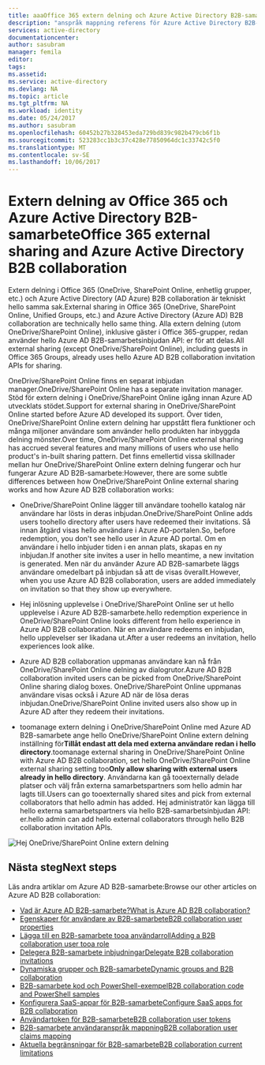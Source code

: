 ```yaml
---
title: aaaOffice 365 extern delning och Azure Active Directory B2B-samarbete | Microsoft Docs
description: "anspråk mappning referens för Azure Active Directory B2B-samarbete"
services: active-directory
documentationcenter: 
author: sasubram
manager: femila
editor: 
tags: 
ms.assetid: 
ms.service: active-directory
ms.devlang: NA
ms.topic: article
ms.tgt_pltfrm: NA
ms.workload: identity
ms.date: 05/24/2017
ms.author: sasubram
ms.openlocfilehash: 60452b27b328453eda729bd839c982b479cb6f1b
ms.sourcegitcommit: 523283cc1b3c37c428e77850964dc1c33742c5f0
ms.translationtype: MT
ms.contentlocale: sv-SE
ms.lasthandoff: 10/06/2017
---
```

# <a name="office-365-external-sharing-and-azure-active-directory-b2b-collaboration"></a><span data-ttu-id="917ba-103">Extern delning av Office 365 och Azure Active Directory B2B-samarbete</span><span class="sxs-lookup"><span data-stu-id="917ba-103">Office 365 external sharing and Azure Active Directory B2B collaboration</span></span>

<span data-ttu-id="917ba-104">Extern delning i Office 365 (OneDrive, SharePoint Online, enhetlig grupper, etc.) och Azure Active Directory (AD Azure) B2B collaboration är tekniskt hello samma sak.</span><span class="sxs-lookup"><span data-stu-id="917ba-104">External sharing in Office 365 (OneDrive, SharePoint Online, Unified Groups, etc.) and Azure Active Directory (Azure AD) B2B collaboration are technically hello same thing.</span></span> <span data-ttu-id="917ba-105">Alla extern delning (utom OneDrive/SharePoint Online), inklusive gäster i Office 365-grupper, redan använder hello Azure AD B2B-samarbetsinbjudan API: er för att delas.</span><span class="sxs-lookup"><span data-stu-id="917ba-105">All external sharing (except OneDrive/SharePoint Online), including guests in Office 365 Groups, already uses hello Azure AD B2B collaboration invitation APIs for sharing.</span></span>

<span data-ttu-id="917ba-106">OneDrive/SharePoint Online finns en separat inbjudan manager.</span><span class="sxs-lookup"><span data-stu-id="917ba-106">OneDrive/SharePoint Online has a separate invitation manager.</span></span> <span data-ttu-id="917ba-107">Stöd för extern delning i OneDrive/SharePoint Online igång innan Azure AD utvecklats stödet.</span><span class="sxs-lookup"><span data-stu-id="917ba-107">Support for external sharing in OneDrive/SharePoint Online started before Azure AD developed its support.</span></span> <span data-ttu-id="917ba-108">Över tiden, OneDrive/SharePoint Online extern delning har uppstått flera funktioner och många miljoner användare som använder hello produkten har inbyggda delning mönster.</span><span class="sxs-lookup"><span data-stu-id="917ba-108">Over time, OneDrive/SharePoint Online external sharing has accrued several features and many millions of users who use hello product's in-built sharing pattern.</span></span> <span data-ttu-id="917ba-109">Det finns emellertid vissa skillnader mellan hur OneDrive/SharePoint Online extern delning fungerar och hur fungerar Azure AD B2B-samarbete:</span><span class="sxs-lookup"><span data-stu-id="917ba-109">However, there are some subtle differences between how OneDrive/SharePoint Online external sharing works and how Azure AD B2B collaboration works:</span></span>

- <span data-ttu-id="917ba-110">OneDrive/SharePoint Online lägger till användare toohello katalog när användare har lösts in deras inbjudan.</span><span class="sxs-lookup"><span data-stu-id="917ba-110">OneDrive/SharePoint Online adds users toohello directory after users have redeemed their invitations.</span></span> <span data-ttu-id="917ba-111">Så innan åtgärd visas hello användare i Azure AD-portalen.</span><span class="sxs-lookup"><span data-stu-id="917ba-111">So, before redemption, you don't see hello user in Azure AD portal.</span></span> <span data-ttu-id="917ba-112">Om en användare i hello inbjuder tiden i en annan plats, skapas en ny inbjudan.</span><span class="sxs-lookup"><span data-stu-id="917ba-112">If another site invites a user in hello meantime, a new invitation is generated.</span></span> <span data-ttu-id="917ba-113">Men när du använder Azure AD B2B-samarbete läggs användare omedelbart på inbjudan så att de visas överallt.</span><span class="sxs-lookup"><span data-stu-id="917ba-113">However, when you use Azure AD B2B collaboration, users are added immediately on invitation so that they show up everywhere.</span></span>

- <span data-ttu-id="917ba-114">Hej inlösning upplevelse i OneDrive/SharePoint Online ser ut hello upplevelse i Azure AD B2B-samarbete.</span><span class="sxs-lookup"><span data-stu-id="917ba-114">hello redemption experience in OneDrive/SharePoint Online looks different from hello experience in Azure AD B2B collaboration.</span></span> <span data-ttu-id="917ba-115">När en användare redeems en inbjudan, hello upplevelser ser likadana ut.</span><span class="sxs-lookup"><span data-stu-id="917ba-115">After a user redeems an invitation, hello experiences look alike.</span></span>

- <span data-ttu-id="917ba-116">Azure AD B2B collaboration uppmanas användare kan nå från OneDrive/SharePoint Online delning av dialogrutor.</span><span class="sxs-lookup"><span data-stu-id="917ba-116">Azure AD B2B collaboration invited users can be picked from OneDrive/SharePoint Online sharing dialog boxes.</span></span> <span data-ttu-id="917ba-117">OneDrive/SharePoint Online uppmanas användare visas också i Azure AD när de lösa deras inbjudan.</span><span class="sxs-lookup"><span data-stu-id="917ba-117">OneDrive/SharePoint Online invited users also show up in Azure AD after they redeem their invitations.</span></span>

- <span data-ttu-id="917ba-118">toomanage extern delning i OneDrive/SharePoint Online med Azure AD B2B-samarbete ange hello OneDrive/SharePoint Online extern delning inställning för**Tillåt endast att dela med externa användare redan i hello directory**.</span><span class="sxs-lookup"><span data-stu-id="917ba-118">toomanage external sharing in OneDrive/SharePoint Online with Azure AD B2B collaboration, set hello OneDrive/SharePoint Online external sharing setting too**Only allow sharing with external users already in hello directory**.</span></span> <span data-ttu-id="917ba-119">Användarna kan gå tooexternally delade platser och välj från externa samarbetspartners som hello admin har lagts till.</span><span class="sxs-lookup"><span data-stu-id="917ba-119">Users can go tooexternally shared sites and pick from external collaborators that hello admin has added.</span></span> <span data-ttu-id="917ba-120">Hej administratör kan lägga till hello externa samarbetspartners via hello B2B-samarbetsinbjudan API: er.</span><span class="sxs-lookup"><span data-stu-id="917ba-120">hello admin can add hello external collaborators through hello B2B collaboration invitation APIs.</span></span>

![Hej OneDrive/SharePoint Online extern delning](media/active-directory-b2b-o365-external-user/odsp-sharing-setting.png)

## <a name="next-steps"></a><span data-ttu-id="917ba-122">Nästa steg</span><span class="sxs-lookup"><span data-stu-id="917ba-122">Next steps</span></span>

<span data-ttu-id="917ba-123">Läs andra artiklar om Azure AD B2B-samarbete:</span><span class="sxs-lookup"><span data-stu-id="917ba-123">Browse our other articles on Azure AD B2B collaboration:</span></span>

* [<span data-ttu-id="917ba-124">Vad är Azure AD B2B-samarbete?</span><span class="sxs-lookup"><span data-stu-id="917ba-124">What is Azure AD B2B collaboration?</span></span>](active-directory-b2b-what-is-azure-ad-b2b.md)
* [<span data-ttu-id="917ba-125">Egenskaper för användare av B2B-samarbete</span><span class="sxs-lookup"><span data-stu-id="917ba-125">B2B collaboration user properties</span></span>](active-directory-b2b-user-properties.md)
* [<span data-ttu-id="917ba-126">Lägga till en B2B-samarbete tooa användarroll</span><span class="sxs-lookup"><span data-stu-id="917ba-126">Adding a B2B collaboration user tooa role</span></span>](active-directory-b2b-add-guest-to-role.md)
* [<span data-ttu-id="917ba-127">Delegera B2B-samarbete inbjudningar</span><span class="sxs-lookup"><span data-stu-id="917ba-127">Delegate B2B collaboration invitations</span></span>](active-directory-b2b-delegate-invitations.md)
* [<span data-ttu-id="917ba-128">Dynamiska grupper och B2B-samarbete</span><span class="sxs-lookup"><span data-stu-id="917ba-128">Dynamic groups and B2B collaboration</span></span>](active-directory-b2b-dynamic-groups.md)
* [<span data-ttu-id="917ba-129">B2B-samarbete kod och PowerShell-exempel</span><span class="sxs-lookup"><span data-stu-id="917ba-129">B2B collaboration code and PowerShell samples</span></span>](active-directory-b2b-code-samples.md)
* [<span data-ttu-id="917ba-130">Konfigurera SaaS-appar för B2B-samarbete</span><span class="sxs-lookup"><span data-stu-id="917ba-130">Configure SaaS apps for B2B collaboration</span></span>](active-directory-b2b-configure-saas-apps.md)
* [<span data-ttu-id="917ba-131">Användartoken för B2B-samarbete</span><span class="sxs-lookup"><span data-stu-id="917ba-131">B2B collaboration user tokens</span></span>](active-directory-b2b-user-token.md)
* [<span data-ttu-id="917ba-132">B2B-samarbete användaranspråk mappning</span><span class="sxs-lookup"><span data-stu-id="917ba-132">B2B collaboration user claims mapping</span></span>](active-directory-b2b-claims-mapping.md)
* [<span data-ttu-id="917ba-133">Aktuella begränsningar för B2B-samarbete</span><span class="sxs-lookup"><span data-stu-id="917ba-133">B2B collaboration current limitations</span></span>](active-directory-b2b-current-limitations.md)
